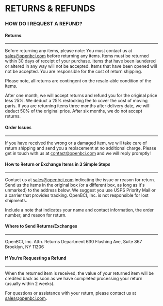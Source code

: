 # RETURNS & REFUNDS

### HOW DO I REQUEST A REFUND?

#### Returns
-------------
Before returning any items, please note:
You must contact us at sales@openbci.com before returning any items.
Items must be returned within 30 days of receipt of your purchase.
Items that have been laundered or altered in any way will not be accepted.
Items that have been opened will not be accepted.
You are responsible for the cost of return shipping.

Please note, all returns are contingent on the resale-able condition of the items.

After one month, we will accept returns and refund you for the original price less 25%. 
We deduct a 25% restocking fee to cover the cost of moving parts.
If you are returning items three months after delivery date, we will deduct 50% of the original price. 
After six months, we do not accept returns.

#### Order Issues
-------------
If you have received the wrong or a damaged item, we will take care of return shipping and send you a replacement at no additional charge. Please get in touch with us at contact@openbci.com and we will reply promptly!


#### How to Return or Exchange Items in 3 Simple Steps
-------------
Contact us at sales@openbci.com indicating the issue or reason for return. 
Send us the items in the original box (or a different box, as long as it's unmarked) to the address below. We suggest you use USPS Priority Mail or a carrier that provides tracking. OpenBCI, Inc. is not responsible for lost shipments.

Include a note that indicates your name and contact information, the order number, and reason for return.


#### Where to Send Returns/Exchanges
-------------
OpenBCI, Inc.
Attn. Returns Department
630 Flushing Ave, Suite 867
Brooklyn, NY 11206


#### If You’re Requesting a Refund
-------------
When the returned item is received, the value of your returned item will be credited back as soon as we have completed processing your return (usually within 2 weeks).

For questions or assistance with your return, please contact us at sales@openbci.com.
